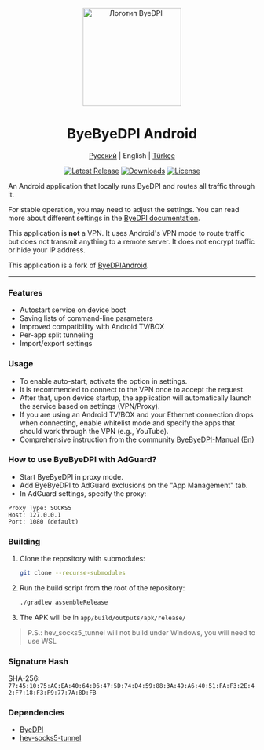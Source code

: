 <div align="center">
  <p>
    <img src="https://github.com/romanvht/ByeDPIAndroid/raw/master/.github/images/app.svg" alt="Логотип ByeDPI" width="200" />
  </p>
  <h1>ByeByeDPI Android</h1>
  <p>
    <a href="README.md">Русский</a> |
    English |
    <a href="README-tr.md">Türkçe</a>
  </p>
  <p>
    <a href="https://github.com/romanvht/ByeByeDPI/releases/latest"><img src="https://img.shields.io/github/v/release/romanvht/ByeByeDPI" alt="Latest Release" /></a>
    <a href="https://github.com/romanvht/ByeByeDPI/releases"><img src="https://img.shields.io/github/downloads/romanvht/ByeByeDPI/total" alt="Downloads" /></a>
    <a href="https://github.com/romanvht/ByeByeDPI/blob/master/LICENSE"><img src="https://img.shields.io/github/license/romanvht/ByeByeDPI" alt="License" /></a>
  </p>
</div>

An Android application that locally runs ByeDPI and routes all traffic through it.

For stable operation, you may need to adjust the settings. You can read more about different settings in the [ByeDPI documentation](https://github.com/hufrea/byedpi/blob/v0.13/README.md).

This application is **not** a VPN. It uses Android's VPN mode to route traffic but does not transmit anything to a remote server. It does not encrypt traffic or hide your IP address.

This application is a fork of [ByeDPIAndroid](https://github.com/dovecoteescapee/ByeDPIAndroid).

---

### Features
* Autostart service on device boot
* Saving lists of command-line parameters
* Improved compatibility with Android TV/BOX
* Per-app split tunneling
* Import/export settings

### Usage
* To enable auto-start, activate the option in settings.
* It is recommended to connect to the VPN once to accept the request.
* After that, upon device startup, the application will automatically launch the service based on settings (VPN/Proxy).
* If you are using an Android TV/BOX and your Ethernet connection drops when connecting, enable whitelist mode and specify the apps that should work through the VPN (e.g., YouTube).
* Comprehensive instruction from the community [ByeByeDPI-Manual (En)](https://github.com/HideakiTaiki/ByeByeDPI-Manual/blob/main/README.en.md)

### How to use ByeByeDPI with AdGuard?
* Start ByeByeDPI in proxy mode.
* Add ByeByeDPI to AdGuard exclusions on the "App Management" tab.
* In AdGuard settings, specify the proxy:
```plaintext
Proxy Type: SOCKS5
Host: 127.0.0.1
Port: 1080 (default)
```

### Building
1. Clone the repository with submodules:
   ```bash
   git clone --recurse-submodules
   ```
2. Run the build script from the root of the repository:
   ```bash
   ./gradlew assembleRelease
   ```
3. The APK will be in `app/build/outputs/apk/release/`

> P.S.: hev_socks5_tunnel will not build under Windows, you will need to use WSL

### Signature Hash
SHA-256:
`77:45:10:75:AC:EA:40:64:06:47:5D:74:D4:59:88:3A:49:A6:40:51:FA:F3:2E:42:F7:18:F3:F9:77:7A:8D:FB`

### Dependencies
- [ByeDPI](https://github.com/hufrea/byedpi)
- [hev-socks5-tunnel](https://github.com/heiher/hev-socks5-tunnel)
